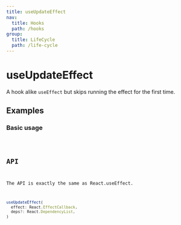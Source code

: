 ```yaml
---
title: useUpdateEffect
nav:
  title: Hooks
  path: /hooks
group:
  title: LifeCycle
  path: /life-cycle
---
```


# useUpdateEffect

<Tag lang="en-US" tags="ssr&crossPlatform"></Tag>

A hook alike `useEffect` but skips running the effect for the first time.

## Examples

### Basic usage

<code src="./demo/demo1.tsx" />

## API

The API is exactly the same as React.useEffect.

```typescript
useUpdateEffect(
  effect: React.EffectCallback,
  deps?: React.DependencyList,
)
```